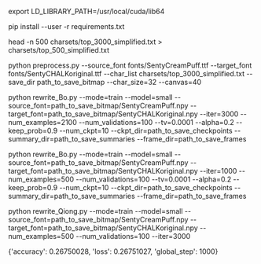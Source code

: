 export LD_LIBRARY_PATH=/usr/local/cuda/lib64

pip install --user -r requirements.txt 

head -n 500 charsets/top_3000_simplified.txt > charsets/top_500_simplified.txt

python preprocess.py --source_font fonts/SentyCreamPuff.ttf --target_font fonts/SentyCHALKoriginal.ttf --char_list charsets/top_3000_simplified.txt --save_dir path_to_save_bitmap --char_size=32 --canvas=40

python rewrite_Bo.py --mode=train --model=small --source_font=path_to_save_bitmap/SentyCreamPuff.npy --target_font=path_to_save_bitmap/SentyCHALKoriginal.npy --iter=3000 --num_examples=2100 --num_validations=100 --tv=0.0001 --alpha=0.2 --keep_prob=0.9 --num_ckpt=10 --ckpt_dir=path_to_save_checkpoints --summary_dir=path_to_save_summaries --frame_dir=path_to_save_frames

python rewrite_Bo.py --mode=train --model=small --source_font=path_to_save_bitmap/SentyCreamPuff.npy --target_font=path_to_save_bitmap/SentyCHALKoriginal.npy --iter=1000 --num_examples=500 --num_validations=100 --tv=0.0001 --alpha=0.2 --keep_prob=0.9 --num_ckpt=10 --ckpt_dir=path_to_save_checkpoints --summary_dir=path_to_save_summaries --frame_dir=path_to_save_frames

python rewrite_Qiong.py --mode=train --model=small --source_font=path_to_save_bitmap/SentyCreamPuff.npy --target_font=path_to_save_bitmap/SentyCHALKoriginal.npy --num_examples=500 --num_validations=100 --iter=3000

{'accuracy': 0.26750028, 'loss': 0.26751027, 'global_step': 1000}
